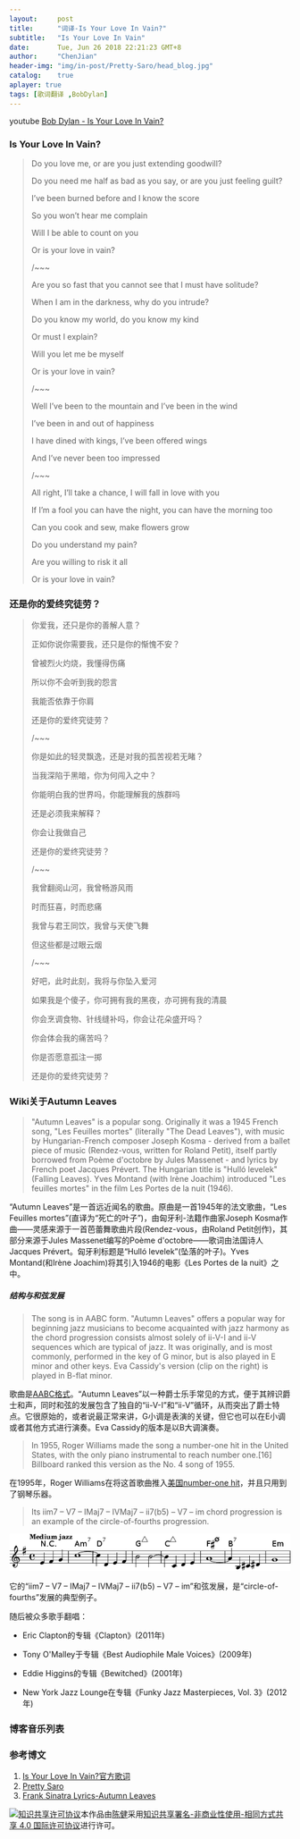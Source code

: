 ```yaml
---
layout:     post
title:      "词译-Is Your Love In Vain?"
subtitle:   "Is Your Love In Vain"
date:       Tue, Jun 26 2018 22:21:23 GMT+8
author:     "ChenJian"
header-img: "img/in-post/Pretty-Saro/head_blog.jpg"
catalog:    true
aplayer: true
tags: [歌词翻译 ,BobDylan]
---
```


<div 
    class="aplayer"
    data-id="30398654"
    data-server="netease"
    data-type="song"
    data-autoplay="true"
    data-fixed="true">
</div>

youtube 
[Bob Dylan - Is Your Love In Vain?](https://youtu.be/l_KAfeKQPNQ)

### Is Your Love In Vain?

> Do you love me, or are you just extending goodwill?
> 
> Do you need me half as bad as you say, or are you just feeling guilt?
>
> I’ve been burned before and I know the score
> 
> So you won’t hear me complain
>
> Will I be able to count on you
> 
> Or is your love in vain?
> 
> /~~~
> 
> Are you so fast that you cannot see that I must have solitude?
>
> When I am in the darkness, why do you intrude?
> 
> Do you know my world, do you know my kind
>
> Or must I explain?
>
> Will you let me be myself
>
> Or is your love in vain?
> 
> /~~~
> 
> Well I’ve been to the mountain and I’ve been in the wind
> 
> I’ve been in and out of happiness
>
> I have dined with kings, I’ve been offered wings
>
> And I’ve never been too impressed
> 
> /~~~
> 
> All right, I’ll take a chance, I will fall in love with you
>
> If I’m a fool you can have the night, you can have the morning too
>
> Can you cook and sew, make flowers grow
>
> Do you understand my pain?
> 
> Are you willing to risk it all
> 
> Or is your love in vain?


### 还是你的爱终究徒劳？

> 你爱我，还只是你的善解人意？
> 
> 正如你说你需要我，还只是你的惭愧不安？
> 
> 曾被烈火灼烧，我懂得伤痛
> 
> 所以你不会听到我的怨言
> 
> 我能否依靠于你肩
> 
> 还是你的爱终究徒劳？
>
> /~~~
> 
> 你是如此的轻灵飘逸，还是对我的孤苦视若无睹？
> 
> 当我深陷于黑暗，你为何闯入之中？
> 
> 你能明白我的世界吗，你能理解我的族群吗
> 
> 还是必须我来解释？
> 
> 你会让我做自己
> 
> 还是你的爱终究徒劳？
>
> /~~~
> 
> 我曾翻阅山河，我曾畅游风雨
> 
> 时而狂喜，时而悲痛
>
> 我曾与君王同饮，我曾与天使飞舞
> 
> 但这些都是过眼云烟
>
> /~~~
> 
> 好吧，此时此刻，我将与你坠入爱河
> 
> 如果我是个傻子，你可拥有我的黑夜，亦可拥有我的清晨
> 
> 你会烹调食物、针线缝补吗，你会让花朵盛开吗？
> 
> 你会体会我的痛苦吗？
> 
> 你是否愿意孤注一掷
> 
> 还是你的爱终究徒劳？


### Wiki关于Autumn Leaves

> "Autumn Leaves" is a popular song. Originally it was a 1945 French song, "Les Feuilles mortes" (literally "The Dead Leaves"), with music by Hungarian-French composer Joseph Kosma - derived from a ballet piece of music (Rendez-vous, written for Roland Petit), itself partly borrowed from Poème d'octobre by Jules Massenet - and lyrics by French poet Jacques Prévert. The Hungarian title is "Hulló levelek" (Falling Leaves). Yves Montand (with Irène Joachim) introduced "Les feuilles mortes" in the film Les Portes de la nuit (1946).

“Autumn Leaves”是一首远近闻名的歌曲。原曲是一首1945年的法文歌曲，“Les Feuilles mortes”(直译为“死亡的叶子”)，由匈牙利-法籍作曲家Joseph Kosma作曲——灵感来源于一首芭蕾舞歌曲片段(Rendez-vous，由Roland Petit创作)，其部分来源于Jules Massenet编写的Poème d'octobre——歌词由法国诗人Jacques Prévert。匈牙利标题是“Hulló levelek”(坠落的叶子)。Yves Montand(和Irène Joachim)将其引入1946的电影《Les Portes de la nuit》之中。

##### 结构与和弦发展

> The song is in AABC form. "Autumn Leaves" offers a popular way for beginning jazz musicians to become acquainted with jazz harmony as the chord progression consists almost solely of ii-V-I and ii-V sequences which are typical of jazz. It was originally, and is most commonly, performed in the key of G minor, but is also played in E minor and other keys. Eva Cassidy's version (clip on the right) is played in B-flat minor.

歌曲是[AABC格式](https://en.wikipedia.org/wiki/Musical_form)。“Autumn Leaves”以一种爵士乐手常见的方式，便于其辨识爵士和声，同时和弦的发展包含了独自的“ii-V-I”和“ii-V”循环，从而突出了爵士特点。它很原始的，或者说最正常来讲，G小调是表演的关键，但它也可以在E小调或者其他方式进行演奏。Eva Cassidy的版本是以B大调演奏。

<div 
    class="aplayer"
    data-id="17642292"
    data-server="netease"
    data-type="song"
    data-autoplay="false">
</div>

> In 1955, Roger Williams made the song a number-one hit in the United States, with the only piano instrumental to reach number one.[16] Billboard ranked this version as the No. 4 song of 1955.

在1995年，Roger Williams在将这首歌曲推入[美国number-one hit](https://en.wikipedia.org/wiki/List_of_Billboard_number-one_singles_of_1955)，并且只用到了钢琴乐器。

<div 
    class="aplayer"
    data-id="531417047"
    data-server="netease"
    data-type="song"
    data-autoplay="false">
</div>

> Its iim7 – V7 – IMaj7 – IVMaj7 – ii7(b5) – V7 – im chord progression is an example of the circle-of-fourths progression.

![circle-of-fourths](/img/in-post/Autumn-Leaves/circle-of-fourths.png)


它的“iim7 – V7 – IMaj7 – IVMaj7 – ii7(b5) – V7 – im”和弦发展，是“circle-of-fourths”发展的典型例子。

随后被众多歌手翻唱：

- Eric Clapton的专辑《Clapton》(2011年)

<div 
    class="aplayer"
    data-id="17541009"
    data-server="netease"
    data-type="song"
    data-autoplay="false">
</div>


- Tony O'Malley于专辑《Best Audiophile Male Voices》(2009年)

<div 
    class="aplayer"
    data-id="27060411"
    data-server="netease"
    data-type="song"
    data-autoplay="false">
</div>

- Eddie Higgins的专辑《Bewitched》(2001年)

<div 
    class="aplayer"
    data-id="1308492"
    data-server="netease"
    data-type="song"
    data-autoplay="false">
</div>

- New York Jazz Lounge在专辑《Funky Jazz Masterpieces, Vol. 3》(2012年)

<div 
    class="aplayer"
    data-id="29202382"
    data-server="netease"
    data-type="song"
    data-autoplay="false">
</div>

### 博客音乐列表

<div
    class="aplayer"
    data-id="2258267343"
    data-server="netease"
    data-type="playlist">
</div>

### 参考博文

1. [Is Your Love In Vain?官方歌词](https://www.bobdylan.com/songs/your-love-vain/)
2. [Pretty Saro](https://en.wikipedia.org/wiki/Pretty_Saro)
3. [Frank Sinatra Lyrics-Autumn Leaves](https://www.azlyrics.com/lyrics/franksinatra/autumnleaves.html)

<a rel="license" href="http://creativecommons.org/licenses/by-nc-sa/4.0/"><img alt="知识共享许可协议" style="border-width:0" src="https://i.creativecommons.org/l/by-nc-sa/4.0/88x31.png" /></a>本作品由<a xmlns:cc="http://creativecommons.org/ns#" href="https://o-my-chenjian.com/2018/06/26/Autumn-Leaves/" property="cc:attributionName" rel="cc:attributionURL">陈健</a>采用<a rel="license" href="http://creativecommons.org/licenses/by-nc-sa/4.0/">知识共享署名-非商业性使用-相同方式共享 4.0 国际许可协议</a>进行许可。